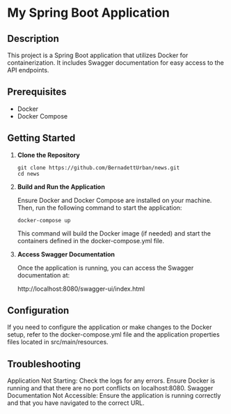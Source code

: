 # My Spring Boot Application

## Description

This project is a Spring Boot application that utilizes Docker for containerization. It includes Swagger documentation
for easy access to the API endpoints.

## Prerequisites

- Docker
- Docker Compose

## Getting Started

1. **Clone the Repository**

   ```
   git clone https://github.com/BernadettUrban/news.git
   cd news
    ```

2. **Build and Run the Application**

   Ensure Docker and Docker Compose are installed on your machine. Then, run the following command to start the
   application:

    ```
    docker-compose up
    ```

   This command will build the Docker image (if needed) and start the containers defined in the docker-compose.yml file.

3. **Access Swagger Documentation**

   Once the application is running, you can access the Swagger documentation at:

   http://localhost:8080/swagger-ui/index.html

## Configuration

If you need to configure the application or make changes to the Docker setup, refer to the docker-compose.yml file and
the application properties files located in src/main/resources.

## Troubleshooting

Application Not Starting: Check the logs for any errors. Ensure Docker is running and that there are no port conflicts
on localhost:8080. Swagger Documentation Not Accessible: Ensure the application is running correctly and that you have
navigated to the correct URL.